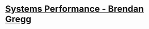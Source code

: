 # [Systems Performance - Brendan Gregg](http://www.amazon.com/gp/product/0133390098/ref=as_li_ss_tl?ie=UTF8&camp=1789&creative=390957&creativeASIN=0133390098&linkCode=as2&tag=deirdrestraug-20)
